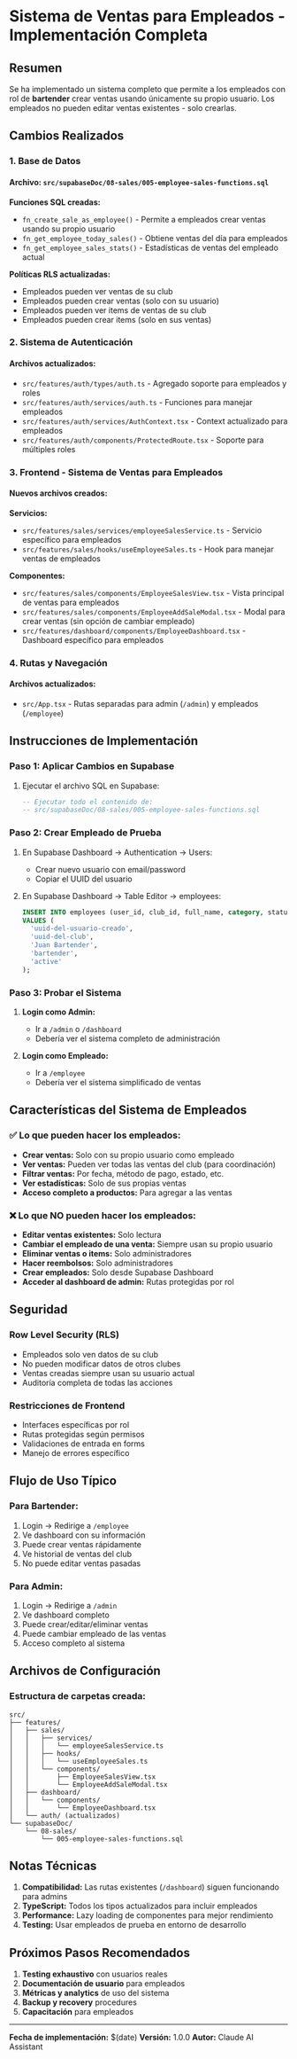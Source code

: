 # Sistema de Ventas para Empleados - Implementación Completa

## Resumen

Se ha implementado un sistema completo que permite a los empleados con rol de **bartender** crear ventas usando únicamente su propio usuario. Los empleados no pueden editar ventas existentes - solo crearlas.

## Cambios Realizados

### 1. Base de Datos

#### Archivo: `src/supabaseDoc/08-sales/005-employee-sales-functions.sql`

**Funciones SQL creadas:**
- `fn_create_sale_as_employee()` - Permite a empleados crear ventas usando su propio usuario
- `fn_get_employee_today_sales()` - Obtiene ventas del día para empleados
- `fn_get_employee_sales_stats()` - Estadísticas de ventas del empleado actual

**Políticas RLS actualizadas:**
- Empleados pueden ver ventas de su club
- Empleados pueden crear ventas (solo con su usuario)
- Empleados pueden ver items de ventas de su club
- Empleados pueden crear items (solo en sus ventas)

### 2. Sistema de Autenticación

#### Archivos actualizados:
- `src/features/auth/types/auth.ts` - Agregado soporte para empleados y roles
- `src/features/auth/services/auth.ts` - Funciones para manejar empleados
- `src/features/auth/services/AuthContext.tsx` - Context actualizado para empleados
- `src/features/auth/components/ProtectedRoute.tsx` - Soporte para múltiples roles

### 3. Frontend - Sistema de Ventas para Empleados

#### Nuevos archivos creados:

**Servicios:**
- `src/features/sales/services/employeeSalesService.ts` - Servicio específico para empleados
- `src/features/sales/hooks/useEmployeeSales.ts` - Hook para manejar ventas de empleados

**Componentes:**
- `src/features/sales/components/EmployeeSalesView.tsx` - Vista principal de ventas para empleados
- `src/features/sales/components/EmployeeAddSaleModal.tsx` - Modal para crear ventas (sin opción de cambiar empleado)
- `src/features/dashboard/components/EmployeeDashboard.tsx` - Dashboard específico para empleados

### 4. Rutas y Navegación

#### Archivos actualizados:
- `src/App.tsx` - Rutas separadas para admin (`/admin`) y empleados (`/employee`)

## Instrucciones de Implementación

### Paso 1: Aplicar Cambios en Supabase

1. Ejecutar el archivo SQL en Supabase:
   ```sql
   -- Ejecutar todo el contenido de:
   -- src/supabaseDoc/08-sales/005-employee-sales-functions.sql
   ```

### Paso 2: Crear Empleado de Prueba

1. En Supabase Dashboard → Authentication → Users:
   - Crear nuevo usuario con email/password
   - Copiar el UUID del usuario

2. En Supabase Dashboard → Table Editor → employees:
   ```sql
   INSERT INTO employees (user_id, club_id, full_name, category, status)
   VALUES (
     'uuid-del-usuario-creado',
     'uuid-del-club',
     'Juan Bartender',
     'bartender',
     'active'
   );
   ```

### Paso 3: Probar el Sistema

1. **Login como Admin:**
   - Ir a `/admin` o `/dashboard`
   - Debería ver el sistema completo de administración

2. **Login como Empleado:**
   - Ir a `/employee`
   - Debería ver el sistema simplificado de ventas

## Características del Sistema de Empleados

### ✅ Lo que pueden hacer los empleados:

- **Crear ventas:** Solo con su propio usuario como empleado
- **Ver ventas:** Pueden ver todas las ventas del club (para coordinación)
- **Filtrar ventas:** Por fecha, método de pago, estado, etc.
- **Ver estadísticas:** Solo de sus propias ventas
- **Acceso completo a productos:** Para agregar a las ventas

### ❌ Lo que NO pueden hacer los empleados:

- **Editar ventas existentes:** Solo lectura
- **Cambiar el empleado de una venta:** Siempre usan su propio usuario
- **Eliminar ventas o items:** Solo administradores
- **Hacer reembolsos:** Solo administradores
- **Crear empleados:** Solo desde Supabase Dashboard
- **Acceder al dashboard de admin:** Rutas protegidas por rol

## Seguridad

### Row Level Security (RLS)
- Empleados solo ven datos de su club
- No pueden modificar datos de otros clubes
- Ventas creadas siempre usan su usuario actual
- Auditoría completa de todas las acciones

### Restricciones de Frontend
- Interfaces específicas por rol
- Rutas protegidas según permisos
- Validaciones de entrada en forms
- Manejo de errores específico

## Flujo de Uso Típico

### Para Bartender:
1. Login → Redirige a `/employee`
2. Ve dashboard con su información
3. Puede crear ventas rápidamente
4. Ve historial de ventas del club
5. No puede editar ventas pasadas

### Para Admin:
1. Login → Redirige a `/admin`
2. Ve dashboard completo
3. Puede crear/editar/eliminar ventas
4. Puede cambiar empleado de las ventas
5. Acceso completo al sistema

## Archivos de Configuración

### Estructura de carpetas creada:
```
src/
├── features/
│   ├── sales/
│   │   ├── services/
│   │   │   └── employeeSalesService.ts
│   │   ├── hooks/
│   │   │   └── useEmployeeSales.ts
│   │   └── components/
│   │       ├── EmployeeSalesView.tsx
│   │       └── EmployeeAddSaleModal.tsx
│   ├── dashboard/
│   │   └── components/
│   │       └── EmployeeDashboard.tsx
│   └── auth/ (actualizados)
└── supabaseDoc/
    └── 08-sales/
        └── 005-employee-sales-functions.sql
```

## Notas Técnicas

1. **Compatibilidad:** Las rutas existentes (`/dashboard`) siguen funcionando para admins
2. **TypeScript:** Todos los tipos actualizados para incluir empleados
3. **Performance:** Lazy loading de componentes para mejor rendimiento
4. **Testing:** Usar empleados de prueba en entorno de desarrollo

## Próximos Pasos Recomendados

1. **Testing exhaustivo** con usuarios reales
2. **Documentación de usuario** para empleados
3. **Métricas y analytics** de uso del sistema
4. **Backup y recovery** procedures
5. **Capacitación** para empleados

---

**Fecha de implementación:** $(date)
**Versión:** 1.0.0
**Autor:** Claude AI Assistant